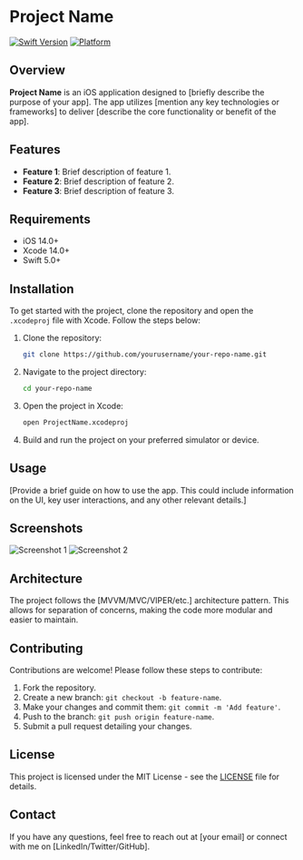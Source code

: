 # Project Name

[![Swift Version](https://img.shields.io/badge/Swift-5.0-orange.svg)](https://swift.org)
[![Platform](https://img.shields.io/badge/Platform-iOS-blue.svg)](https://developer.apple.com/ios/)

## Overview

**Project Name** is an iOS application designed to [briefly describe the purpose of your app]. The app utilizes [mention any key technologies or frameworks] to deliver [describe the core functionality or benefit of the app]. 

## Features

- **Feature 1**: Brief description of feature 1.
- **Feature 2**: Brief description of feature 2.
- **Feature 3**: Brief description of feature 3.

## Requirements

- iOS 14.0+
- Xcode 14.0+
- Swift 5.0+

## Installation

To get started with the project, clone the repository and open the `.xcodeproj` file with Xcode. Follow the steps below:

1. Clone the repository:
    ```bash
    git clone https://github.com/yourusername/your-repo-name.git
    ```

2. Navigate to the project directory:
    ```bash
    cd your-repo-name
    ```

3. Open the project in Xcode:
    ```bash
    open ProjectName.xcodeproj
    ```

4. Build and run the project on your preferred simulator or device.

## Usage

[Provide a brief guide on how to use the app. This could include information on the UI, key user interactions, and any other relevant details.]

## Screenshots

![Screenshot 1](screenshots/screenshot1.png)
![Screenshot 2](screenshots/screenshot2.png)

## Architecture

The project follows the [MVVM/MVC/VIPER/etc.] architecture pattern. This allows for separation of concerns, making the code more modular and easier to maintain.

## Contributing

Contributions are welcome! Please follow these steps to contribute:

1. Fork the repository.
2. Create a new branch: `git checkout -b feature-name`.
3. Make your changes and commit them: `git commit -m 'Add feature'`.
4. Push to the branch: `git push origin feature-name`.
5. Submit a pull request detailing your changes.

## License

This project is licensed under the MIT License - see the [LICENSE](LICENSE) file for details.

## Contact

If you have any questions, feel free to reach out at [your email] or connect with me on [LinkedIn/Twitter/GitHub].
